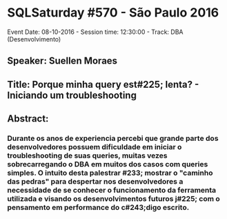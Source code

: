 # SQLSaturday #570 - São Paulo 2016
Event Date: 08-10-2016 - Session time: 12:30:00 - Track: DBA (Desenvolvimento)
## Speaker: Suellen Moraes
## Title: Porque minha query est#225; lenta? - Iniciando um troubleshooting
## Abstract:
### Durante os anos de experiencia percebi que  grande parte dos desenvolvedores possuem dificuldade em iniciar o troubleshooting de suas queries, muitas vezes sobrecarregando o DBA em muitos dos casos com queries simples. O intuito desta palestrar #233; mostrar o "caminho das pedras" para despertar nos  desenvolvedores a necessidade de se conhecer o funcionamento  da ferramenta utilizada e visando os desenvolvimentos futuros j#225; com o pensamento em performance do c#243;digo escrito.
